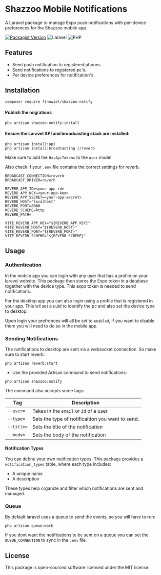 # Shazzoo Mobile Notifications

A Laravel package to manage Expo push notifications with per-device preferences for the Shazzoo mobile app.

[![Packagist Version](https://img.shields.io/packagist/v/finnwiel/shazzoo-notify.svg)](https://packagist.org/packages/finnwiel/shazzoo-notify)
![Laravel](https://img.shields.io/badge/laravel-12.x-red)
![PHP](https://img.shields.io/badge/php-^8.1-blue)

## Features

- Send push notification to registered phones.
- Send notifications to registered pc's.
- Per device preferences for notification's.


## Installation
```
composer require finnwiel/shazzoo-notify
```

#### Publish the migrations
```
php artisan shazzoo-notify:install
```
#### Ensure the Laravel API and broadcasting stack are installed:
```
php artisan install:api
php artisan install:broadcasting //reverb
```
 Make sure to add the `HasApiTokens` to the `user` model.

 Also check if your `.env` file contains the correct settings for reverb.
```
BROADCAST_CONNECTION=reverb
BROADCAST_DRIVER=reverb

REVERB_APP_ID=<your-app-id>
REVERB_APP_KEY=<your-app-key>
REVERB_APP_SECRET=<your-app-secret>
REVERB_HOST="localhost"
REVERB_PORT=8080
REVERB_SCHEME=http
REVERB_PATH=

VITE_REVERB_APP_KEY="${REVERB_APP_KEY}"
VITE_REVERB_HOST="${REVERB_HOST}"
VITE_REVERB_PORT="${REVERB_PORT}"
VITE_REVERB_SCHEME="${REVERB_SCHEME}"
```

## Usage

### Authentication

In the mobile app you can login with any user that has a profile on your laravel website. This package then stores the Expo token in a database together with the device type. This expo token is needed to send notifications.

For the desktop app you can also login using a profile that is registered in your app. This wil set a uuid to identify the pc and also set the device type to desktop.

Upon login your prefrences will all be set to `enabled`, if you want to disable them you will need to do so in the mobile app.

### Sending Notifications

The notifications to desktop are sent via a websocket connection. So make sure to start reverb.
```
php artisan reverb:start
```

- Use the provided Artisan command to send notifications:
```
php artisan shazzoo:notify 
```
The command also accepts some tags:

| Tag       | Description                                      | 
|-----------|--------------------------------------------------|
| `--user=` | Takes in the `email` or `id` of a user           | 
| `--type=` | Sets the type of notificaition you want to send. |
| `--title=`| Sets the title of the notification               |
| `--body=` | Sets the body of the notification                |


#### Notification Types

You can define your own notification types. This package provides a `notification_types` table, where each type includes:

- A unique name
- A description

These types help organize and filter which notifications are sent and managed.

### Queue

By default laravel uses a queue to send the events, so you will have to run:

```
php artisan queue:work
```

If you dont want the notifications to be sent on a queue you can set the `QUEUE_CONNECTION` to sync in the `.env` file.

## License

This package is open-sourced software licensed under the MIT license.
